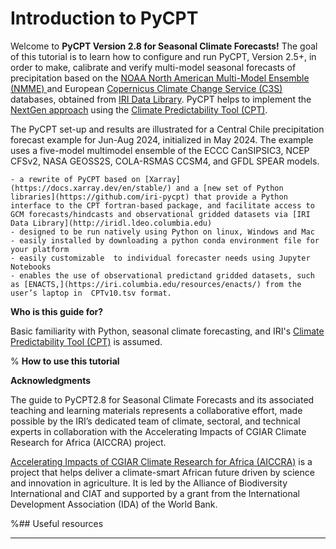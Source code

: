 # Introduction to PyCPT

<!-- 
```{image} img/intro.png
:alt: fishy
:class: bg-primary
:width: 800px
:align: left
```
 -->

Welcome to __PyCPT Version 2.8 for Seasonal Climate Forecasts!__ The goal of this tutorial is to learn how to
 configure and run PyCPT, Version 2.5+, in order to make, calibrate and verify
multi-model seasonal forecasts of precipitation based on the [NOAA North American Multi-Model Ensemble (NMME) ](https://www.cpc.ncep.noaa.gov/products/NMME/)
 and European [Copernicus Climate Change Service (C3S) ](https://climate.copernicus.eu) databases, obtained from [IRI Data Library](http://iridl.ldeo.columbia.edu). PyCPT helps to implement the [NextGen approach](nextgen-section-label) using the [Climate Predictability Tool (CPT)](cpt-section-label).

 
The PyCPT set-up and results are illustrated for a Central Chile precipitation forecast example for Jun-Aug 2024, initialized in May 2024. The example uses a five-model multimodel ensemble of the ECCC CanSIPSIC3, NCEP CFSv2, NASA GEOSS2S, COLA-RSMAS CCSM4, and GFDL SPEAR models.

```{admonition} PyCPT 2.8 is:
- a rewrite of PyCPT based on [Xarray](https://docs.xarray.dev/en/stable/) and a [new set of Python libraries](https://github.com/iri-pycpt) that provide a Python interface to the CPT fortran-based package, and facilitate access to GCM forecasts/hindcasts and observational gridded datasets via [IRI Data Library](http://iridl.ldeo.columbia.edu)
- designed to be run natively using Python on linux, Windows and Mac 
- easily installed by downloading a python conda environment file for your platform
- easily customizable  to individual forecaster needs using Jupyter Notebooks
- enables the use of observational predictand gridded datasets, such as [ENACTS,](https://iri.columbia.edu/resources/enacts/) from the user’s laptop in  CPTv10.tsv format. 
```

 __Who is this guide for?__
 
Basic familiarity with Python, seasonal climate forecasting, and IRI's [Climate Predictability Tool (CPT)](http://iri.columbia.edu/tools/) is assumed.

% __How to use this tutorial__

__Acknowledgments__

The guide to PyCPT2.8 for Seasonal Climate Forecasts and its associated teaching and learning materials represents a collaborative effort, made possible by the IRI’s dedicated team of climate, sectoral, and technical experts in collaboration with the Accelerating Impacts of CGIAR Climate Research for Africa (AICCRA) project.

[Accelerating Impacts of CGIAR Climate Research for Africa (AICCRA)](https://aiccra.cgiar.org) is a project that helps deliver a climate-smart African future driven by science and innovation in agriculture. It is led by the Alliance of Biodiversity International and CIAT and supported by a grant from the International Development Association (IDA) of the World Bank.

%## Useful resources

---